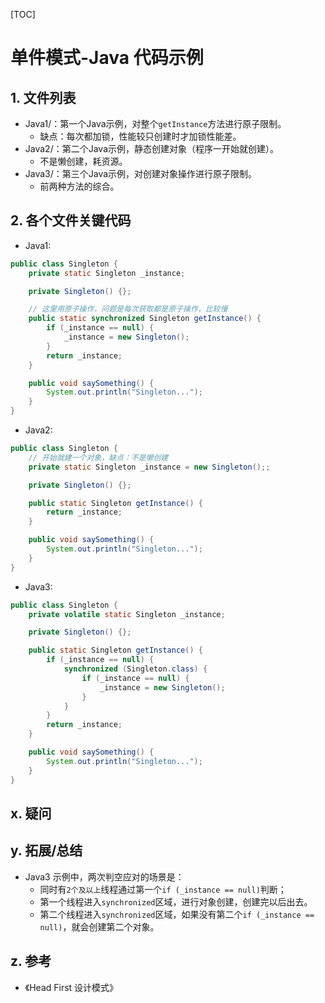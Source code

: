 [TOC]

# 单件模式-Java 代码示例

## 1. 文件列表
* Java1/：第一个Java示例，对整个`getInstance`方法进行原子限制。
    * 缺点：每次都加锁，性能较只创建时才加锁性能差。
* Java2/：第二个Java示例，静态创建对象（程序一开始就创建）。
    * 不是懒创建，耗资源。
* Java3/：第三个Java示例，对创建对象操作进行原子限制。
    * 前两种方法的综合。

## 2. 各个文件关键代码
* Java1:
```java
public class Singleton {
    private static Singleton _instance;

    private Singleton() {};

    // 这里用原子操作，问题是每次获取都是原子操作，比较慢
    public static synchronized Singleton getInstance() {
        if (_instance == null) {
            _instance = new Singleton();
        }
        return _instance;
    }

    public void saySomething() {
        System.out.println("Singleton...");
    }
}
```

* Java2:
```java
public class Singleton {
    // 开始就建一个对象，缺点：不是懒创建
    private static Singleton _instance = new Singleton();;

    private Singleton() {};

    public static Singleton getInstance() {
        return _instance;
    }

    public void saySomething() {
        System.out.println("Singleton...");
    }
}
```

* Java3:
```java
public class Singleton {
    private volatile static Singleton _instance;

    private Singleton() {};

    public static Singleton getInstance() {
        if (_instance == null) {
            synchronized (Singleton.class) {
                if (_instance == null) {
                    _instance = new Singleton();
                }
            }
        }
        return _instance;
    }

    public void saySomething() {
        System.out.println("Singleton...");
    }
}
```

## x. 疑问

## y. 拓展/总结
* Java3 示例中，两次判空应对的场景是：
    * 同时有`2个及以上`线程通过第一个`if (_instance == null)`判断；
    * 第一个线程进入`synchronized`区域，进行对象创建，创建完以后出去。
    * 第二个线程进入`synchronized`区域，如果没有第二个`if (_instance == null)`，就会创建第二个对象。

## z. 参考
* 《Head First 设计模式》

